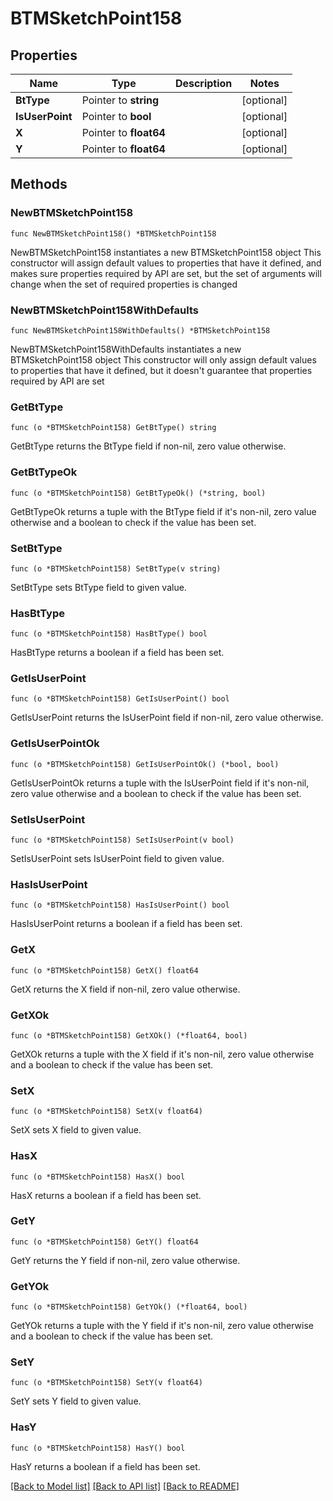 # BTMSketchPoint158

## Properties

Name | Type | Description | Notes
------------ | ------------- | ------------- | -------------
**BtType** | Pointer to **string** |  | [optional] 
**IsUserPoint** | Pointer to **bool** |  | [optional] 
**X** | Pointer to **float64** |  | [optional] 
**Y** | Pointer to **float64** |  | [optional] 

## Methods

### NewBTMSketchPoint158

`func NewBTMSketchPoint158() *BTMSketchPoint158`

NewBTMSketchPoint158 instantiates a new BTMSketchPoint158 object
This constructor will assign default values to properties that have it defined,
and makes sure properties required by API are set, but the set of arguments
will change when the set of required properties is changed

### NewBTMSketchPoint158WithDefaults

`func NewBTMSketchPoint158WithDefaults() *BTMSketchPoint158`

NewBTMSketchPoint158WithDefaults instantiates a new BTMSketchPoint158 object
This constructor will only assign default values to properties that have it defined,
but it doesn't guarantee that properties required by API are set

### GetBtType

`func (o *BTMSketchPoint158) GetBtType() string`

GetBtType returns the BtType field if non-nil, zero value otherwise.

### GetBtTypeOk

`func (o *BTMSketchPoint158) GetBtTypeOk() (*string, bool)`

GetBtTypeOk returns a tuple with the BtType field if it's non-nil, zero value otherwise
and a boolean to check if the value has been set.

### SetBtType

`func (o *BTMSketchPoint158) SetBtType(v string)`

SetBtType sets BtType field to given value.

### HasBtType

`func (o *BTMSketchPoint158) HasBtType() bool`

HasBtType returns a boolean if a field has been set.

### GetIsUserPoint

`func (o *BTMSketchPoint158) GetIsUserPoint() bool`

GetIsUserPoint returns the IsUserPoint field if non-nil, zero value otherwise.

### GetIsUserPointOk

`func (o *BTMSketchPoint158) GetIsUserPointOk() (*bool, bool)`

GetIsUserPointOk returns a tuple with the IsUserPoint field if it's non-nil, zero value otherwise
and a boolean to check if the value has been set.

### SetIsUserPoint

`func (o *BTMSketchPoint158) SetIsUserPoint(v bool)`

SetIsUserPoint sets IsUserPoint field to given value.

### HasIsUserPoint

`func (o *BTMSketchPoint158) HasIsUserPoint() bool`

HasIsUserPoint returns a boolean if a field has been set.

### GetX

`func (o *BTMSketchPoint158) GetX() float64`

GetX returns the X field if non-nil, zero value otherwise.

### GetXOk

`func (o *BTMSketchPoint158) GetXOk() (*float64, bool)`

GetXOk returns a tuple with the X field if it's non-nil, zero value otherwise
and a boolean to check if the value has been set.

### SetX

`func (o *BTMSketchPoint158) SetX(v float64)`

SetX sets X field to given value.

### HasX

`func (o *BTMSketchPoint158) HasX() bool`

HasX returns a boolean if a field has been set.

### GetY

`func (o *BTMSketchPoint158) GetY() float64`

GetY returns the Y field if non-nil, zero value otherwise.

### GetYOk

`func (o *BTMSketchPoint158) GetYOk() (*float64, bool)`

GetYOk returns a tuple with the Y field if it's non-nil, zero value otherwise
and a boolean to check if the value has been set.

### SetY

`func (o *BTMSketchPoint158) SetY(v float64)`

SetY sets Y field to given value.

### HasY

`func (o *BTMSketchPoint158) HasY() bool`

HasY returns a boolean if a field has been set.


[[Back to Model list]](../README.md#documentation-for-models) [[Back to API list]](../README.md#documentation-for-api-endpoints) [[Back to README]](../README.md)



